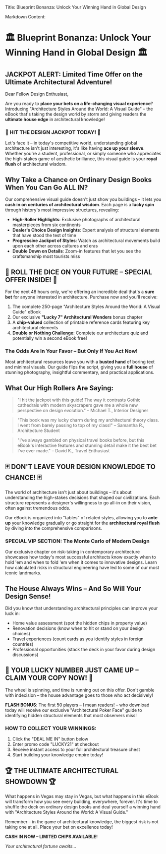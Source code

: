 Title: Blueprint Bonanza: Unlock Your Winning Hand in Global Design

Markdown Content:
# 🏛️ Blueprint Bonanza: Unlock Your Winning Hand in Global Design 🏛️

## JACKPOT ALERT: Limited Time Offer on the Ultimate Architectural Adventure!

Dear Fellow Design Enthusiast,

Are you ready to **place your bets on a life-changing visual experience**? Introducing "Architecture Styles Around the World: A Visual Guide" – the eBook that's taking the design world by storm and giving readers the **ultimate house edge** in architectural knowledge!

### 🎰 HIT THE DESIGN JACKPOT TODAY! 🎰

Let's face it – in today's competitive world, understanding global architecture isn't just interesting, it's like having **ace up your sleeve**. Whether you're a student, professional, or simply someone who appreciates the high-stakes game of aesthetic brilliance, this visual guide is your **royal flush** of architectural wisdom.

## Why Take a Chance on Ordinary Design Books When You Can Go ALL IN?

Our comprehensive visual guide doesn't just show you buildings – it lets you **cash in on centuries of architectural wisdom**. Each page is a **lucky spin** through history's most impressive structures, revealing:

- **High-Roller Highlights**: Exclusive photographs of architectural masterpieces from six continents
- **Dealer's Choice Design Insights**: Expert analysis of structural elements that have stood the test of time
- **Progressive Jackpot of Styles**: Watch as architectural movements build upon each other across cultures and eras
- **Double Down on Details**: Zoom-in features that let you see the craftsmanship most tourists miss

## 🎲 ROLL THE DICE ON YOUR FUTURE – SPECIAL OFFER INSIDE! 🎲

For the next 48 hours only, we're offering an incredible deal that's a **sure bet** for anyone interested in architecture. Purchase now and you'll receive:

1. The complete 250-page "Architecture Styles Around the World: A Visual Guide" eBook
2. Our exclusive **"Lucky 7" Architectural Wonders** bonus chapter
3. A **chip-valued** collection of printable reference cards featuring key architectural elements
4. **Double or Nothing Challenge**: Complete our architecture quiz and potentially win a second eBook free!

### The Odds Are In Your Favor – But Only If You Act Now!

Most architectural resources leave you with a **busted hand** of boring text and minimal visuals. Our guide flips the script, giving you a **full house** of stunning photography, insightful commentary, and practical applications.

## What Our High Rollers Are Saying:

> "I hit the jackpot with this guide! The way it contrasts Gothic cathedrals with modern skyscrapers gave me a whole new perspective on design evolution." – Michael T., Interior Designer

> "This book was my lucky charm during my architectural theory class. I went from barely passing to top of my class!" – Samantha R., Architecture Student

> "I've always gambled on physical travel books before, but this eBook's interactive features and stunning detail make it the best bet I've ever made." – David K., Travel Enthusiast

## 🃏 DON'T LEAVE YOUR DESIGN KNOWLEDGE TO CHANCE! 🃏

The world of architecture isn't just about buildings – it's about understanding the high-stakes decisions that shaped our civilizations. Each structure represents a designer's willingness to go all-in on their vision, often against tremendous odds.

Our eBook is organized into "tables" of related styles, allowing you to **ante up** your knowledge gradually or go straight for the **architectural royal flush** by diving into the comprehensive comparisons.

### SPECIAL VIP SECTION: The Monte Carlo of Modern Design

Our exclusive chapter on risk-taking in contemporary architecture showcases how today's most successful architects know exactly when to hold 'em and when to fold 'em when it comes to innovative designs. Learn how calculated risks in structural engineering have led to some of our most iconic landmarks.

## The House Always Wins – And So Will Your Design Sense!

Did you know that understanding architectural principles can improve your luck in:
- Home value assessment (spot the hidden chips in property value)
- Renovation decisions (know when to hit or stand on your design choices)
- Travel experiences (count cards as you identify styles in foreign countries)
- Professional opportunities (stack the deck in your favor during design discussions)

## 🎯 YOUR LUCKY NUMBER JUST CAME UP – CLAIM YOUR COPY NOW! 🎯

The wheel is spinning, and time is running out on this offer. Don't gamble with indecision – the house advantage goes to those who act decisively!

**FLASH BONUS**: The first 50 players – I mean readers! – who download today will receive our exclusive "Architectural Poker Face" guide to identifying hidden structural elements that most observers miss!

### HOW TO COLLECT YOUR WINNINGS:

1. Click the "DEAL ME IN" button below
2. Enter promo code "LUCKY21" at checkout
3. Receive instant access to your full architectural treasure chest
4. Start building your knowledge empire today!

## 🏆 THE ULTIMATE ARCHITECTURAL SHOWDOWN 🏆

What happens in Vegas may stay in Vegas, but what happens in this eBook will transform how you see every building, everywhere, forever. It's time to shuffle the deck on ordinary design books and deal yourself a winning hand with "Architecture Styles Around the World: A Visual Guide."

Remember – in the game of architectural knowledge, the biggest risk is not taking one at all. Place your bet on excellence today!

**CASH IN NOW – LIMITED CHIPS AVAILABLE!**

*Your architectural fortune awaits...*